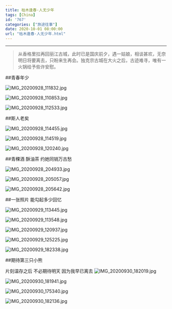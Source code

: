 ```yaml
---
title: 枯木逢春·人无少年
tags: [China]
id: '767'
categories: ["旅途往事"]
date: 2020-10-01 08:00:00
url: "枯木逢春·人无少年.html"
---
```


* * *

> 从香格里拉再回丽江古城，此时已是国庆前夕，遇一姑娘，相谈甚欢，无奈明日将要离去，只盼来生再会。独克宗古城在大火之后，古迹难寻，唯有一火锅给予些许安慰。

##青春年少

![IMG_20200928_111832.jpg](http://blog.dahouzi.cn/blog/picture/IMG_20200928_111832.jpg?imageView/2/w/800)

![IMG_20200928_110853.jpg](http://blog.dahouzi.cn/blog/picture/IMG_20200928_110853.jpg?imageView/2/w/800)

![IMG_20200928_112533.jpg](http://blog.dahouzi.cn/blog/picture/IMG_20200928_112533.jpg?imageView/2/w/800)

##斯人老矣

![IMG_20200928_114455.jpg](http://blog.dahouzi.cn/blog/picture/IMG_20200928_114455.jpg?imageView/2/w/800)

![IMG_20200928_114519.jpg](http://blog.dahouzi.cn/blog/picture/IMG_20200928_114519.jpg?imageView/2/w/800)

![IMG_20200928_120240.jpg](http://blog.dahouzi.cn/blog/picture/IMG_20200928_120240.jpg?imageView/2/w/800)

##青稞酒 酥油茶 约她同销万古愁

![IMG_20200928_204933.jpg](http://blog.dahouzi.cn/blog/picture/IMG_20200928_204933.jpg?imageView/2/w/800)

![IMG_20200928_205057.jpg](http://blog.dahouzi.cn/blog/picture/IMG_20200928_205057.jpg?imageView/2/w/800)

![IMG_20200928_205642.jpg](http://blog.dahouzi.cn/blog/picture/IMG_20200928_205642.jpg?imageView/2/w/800)

##一张照片 能勾起多少回忆

![IMG_20200929_113445.jpg](http://blog.dahouzi.cn/blog/picture/IMG_20200929_113445.jpg?imageView/2/w/800)

![IMG_20200929_113548.jpg](http://blog.dahouzi.cn/blog/picture/IMG_20200929_113548.jpg?imageView/2/w/800)

![IMG_20200929_120937.jpg](http://blog.dahouzi.cn/blog/picture/IMG_20200929_120937.jpg?imageView/2/w/800)

![IMG_20200929_125225.jpg](http://blog.dahouzi.cn/blog/picture/IMG_20200929_125225.jpg?imageView/2/w/800)

![IMG_20200929_182338.jpg](http://blog.dahouzi.cn/blog/picture/IMG_20200929_182338.jpg?imageView/2/w/800)

##期待第三只小熊

片刻温存之后 不必期待明天 因为我早已离去 ![IMG_20200930_182019.jpg](http://blog.dahouzi.cn/blog/picture/IMG_20200930_182019.jpg?imageView/2/w/800)

![IMG_20200930_181941.jpg](http://blog.dahouzi.cn/blog/picture/IMG_20200930_181941.jpg?imageView/2/w/800)

![IMG_20200930_175340.jpg](http://blog.dahouzi.cn/blog/picture/IMG_20200930_175340.jpg?imageView/2/w/800)

![IMG_20200930_182136.jpg](http://blog.dahouzi.cn/blog/picture/IMG_20200930_182136.jpg?imageView/2/w/800)